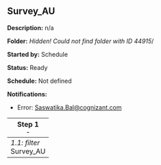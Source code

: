 ## Survey_AU

**Description:** n/a

**Folder:** _Hidden! Could not find folder with ID 44915_/

**Started by:** Schedule

**Status:** Ready

**Schedule:** Not defined

**Notifications:**

* Error: Saswatika.Bal@cognizant.com

| Step 1<br>_<small>-</small>_ |
| --- |
| _1.1: filter_<br>Survey_AU |
